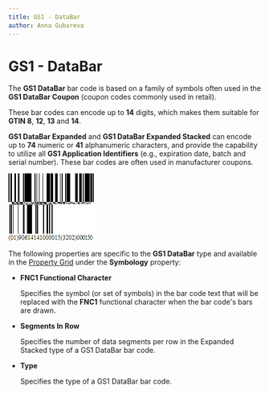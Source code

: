```yaml
---
title: GS1 - DataBar
author: Anna Gubareva
---
```

# GS1 - DataBar

The **GS1 DataBar** bar code is based on a family of symbols often used in the **GS1 DataBar Coupon** (coupon codes commonly used in retail).

These bar codes can encode up to **14** digits, which makes them suitable for **GTIN 8**, **12**, **13** and **14**.

**GS1 DataBar Expanded** and **GS1 DataBar Expanded Stacked** can encode up to **74** numeric or **41** alphanumeric characters, and provide the capability to utilize all **GS1 Application Identifiers** (e.g., expiration date, batch and serial number). These bar codes are often used in manufacturer coupons.

![](../../../../../images/eurd-win-bar-code-gs1-databar.png)

The following properties are specific to the **GS1 DataBar** type and available in the [Property Grid](../../report-designer-tools/ui-panels/property-grid) under the **Symbology** property:

* **FNC1 Functional Character**
	
	Specifies the symbol (or set of symbols) in the bar code text that will be replaced with the **FNC1** functional character when the bar code's bars are drawn.

* **Segments In Row**
	
	Specifies the number of data segments per row in the Expanded Stacked type of a GS1 DataBar bar code.

* **Type**
	
	Specifies the type of a GS1 DataBar bar code.

